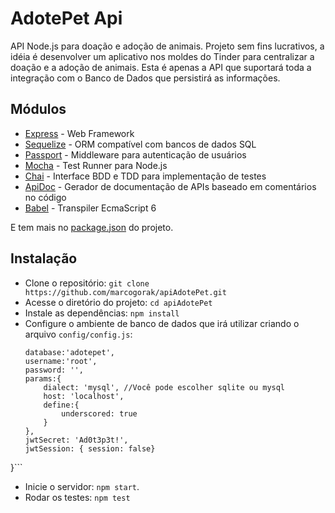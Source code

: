 # AdotePet Api

API Node.js para doação e adoção de animais.
Projeto sem fins lucrativos, a idéia é desenvolver um aplicativo nos moldes do Tinder para centralizar a doação e a adoção de animais. Esta é apenas a API que suportará toda a integração com o Banco de Dados que persistirá as informações.

## Módulos

* [Express](http://expressjs.com/) - Web Framework
* [Sequelize](http://docs.sequelizejs.com/en/latest/) - ORM compatível com bancos de dados SQL
* [Passport](http://passportjs.org/) - Middleware para autenticação de usuários
* [Mocha](https://mochajs.org/) - Test Runner para Node.js
* [Chai](http://chaijs.com/) - Interface BDD e TDD para implementação de testes
* [ApiDoc](http://apidocjs.com/) - Gerador de documentação de APIs baseado em comentários no código
* [Babel](https://babeljs.io/) - Transpiler EcmaScript 6

E tem mais no [package.json](https://github.com/marcogorak/apiAdotePet/blob/master/package.json) do projeto.

## Instalação

* Clone o repositório: `git clone https://github.com/marcogorak/apiAdotePet.git`
* Acesse o diretório do projeto: `cd apiAdotePet`
* Instale as dependências: `npm install`
* Configure o ambiente de banco de dados que irá utilizar criando o arquivo ```config/config.js```:
    ```export default {
    database:'adotepet',
    username:'root',
    password: '',
    params:{
        dialect: 'mysql', //Você pode escolher sqlite ou mysql
        host: 'localhost',
        define:{
            underscored: true
        }
    },
    jwtSecret: 'Ad0t3p3t!',
    jwtSession: { session: false}
}```

* Inicie o servidor: `npm start`.
* Rodar os testes: `npm test`